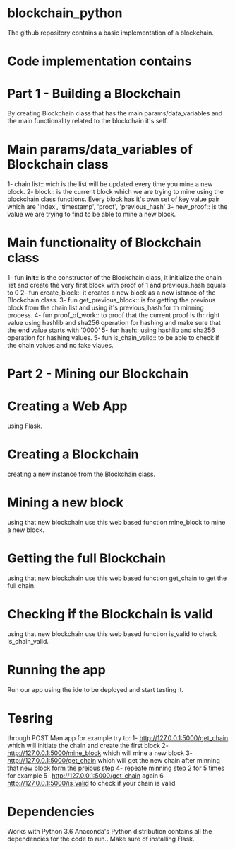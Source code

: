 # blockchain_python
The github repository contains a basic implementation of a blockchain.

# Code implementation contains

# Part 1 - Building a Blockchain
By creating Blockchain class that has the main params/data_variables and the main functionality related to the blockchain it's self.

# Main params/data_variables of Blockchain class
1- chain list:: wich is the list will be updated every time you mine a new block.
2- block:: is the current block which we are trying to mine using the blockchain class functions. Every block has it's own set of key value pair which are 'index', 'timestamp', 'proof', 'previous_hash'
3- new_proof:: is the value we are trying to find to be able to mine a new block.

# Main functionality of Blockchain class
1- fun __init__:: is the constructor of the Blockchain class, it initialize the chain list and create the very first block with proof of 1 and previous_hash equals to 0
2- fun create_block:: it creates a new block as a new istance of the Blockchain class.
3- fun get_previous_block:: is for getting the previous block from the chain list and using it's previous_hash for th minning process.
4- fun proof_of_work:: to proof that the current proof is thr right value using hashlib and sha256 operation for hashing and make sure that the end value starts with '0000'
5- fun hash:: using hashlib and sha256 operation for hashing values.
5- fun is_chain_valid:: to be able to check if the chain values and no fake vlaues.

# Part 2 - Mining our Blockchain

# Creating a Web App
using Flask.

# Creating a Blockchain
creating a new instance from the Blockchain class.

# Mining a new block
using that new blockchain use this web based function mine_block to mine a new block.
# Getting the full Blockchain
using that new blockchain use this web based function get_chain to get the full chain.
# Checking if the Blockchain is valid
using that new blockchain use this web based function is_valid to check is_chain_valid.
# Running the app
Run our app using the ide to be deployed and start testing it.

# Tesring
through POST Man app for example try to:
1- http://127.0.0.1:5000/get_chain
which will initiate the chain and create the first block
2- http://127.0.0.1:5000/mine_block
which will mine a new block
3- http://127.0.0.1:5000/get_chain
which will get the new chain after minning that new block form the preious step
4- repeate minning step 2 for 5 times for example
5- http://127.0.0.1:5000/get_chain again
6- http://127.0.0.1:5000/is_valid
to check if your chain is valid

# Dependencies
Works with Python 3.6
Anaconda's Python distribution contains all the dependencies for the code to run..
Make sure of installing Flask.
